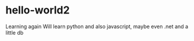 # hello-world2
Learning again
Will learn python and also javascript, maybe even .net and a little db
